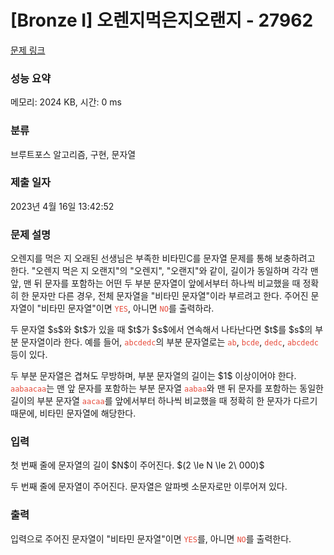 # [Bronze I] 오렌지먹은지오랜지 - 27962 

[문제 링크](https://www.acmicpc.net/problem/27962) 

### 성능 요약

메모리: 2024 KB, 시간: 0 ms

### 분류

브루트포스 알고리즘, 구현, 문자열

### 제출 일자

2023년 4월 16일 13:42:52

### 문제 설명

<p>오렌지를 먹은 지 오래된 선생님은 부족한 비타민C를 문자열 문제를 통해 보충하려고 한다. "오렌지 먹은 지 오랜지"의 "오렌지", "오랜지"와 같이, 길이가 동일하며 각각 맨 앞, 맨 뒤 문자를 포함하는 어떤 두 부분 문자열이 앞에서부터 하나씩 비교했을 때 정확히 한 문자만 다른 경우, 전체 문자열을 "비타민 문자열"이라 부르려고 한다. 주어진 문자열이 "비타민 문자열"이면 <span style="color:#e74c3c;"><code>YES</code></span>, 아니면 <span style="color:#e74c3c;"><code>NO</code></span>를 출력하라.</p>

<p>두 문자열 $s$와 $t$가 있을 때 $t$가 $s$에서 연속해서 나타난다면 $t$를 $s$의 부분 문자열이라 한다. 예를 들어, <span style="color:#e74c3c;"><code>abcdedc</code></span>의 부분 문자열로는 <span style="color:#e74c3c;"><code>ab</code></span>, <span style="color:#e74c3c;"><code>bcde</code></span>, <span style="color:#e74c3c;"><code>dedc</code></span>, <span style="color:#e74c3c;"><code>abcdedc</code></span> 등이 있다.</p>

<p>두 부분 문자열은 겹쳐도 무방하며, 부분 문자열의 길이는 $1$ 이상이어야 한다. <span style="color:#e74c3c;"><code>aabaacaa</code></span>는 맨 앞 문자를 포함하는 부분 문자열 <span style="color:#e74c3c;"><code>aabaa</code></span>와 맨 뒤 문자를 포함하는 동일한 길이의 부분 문자열 <span style="color:#e74c3c;"><code>aacaa</code></span>를 앞에서부터 하나씩 비교했을 때 정확히 한 문자가 다르기 때문에, 비타민 문자열에 해당한다.</p>

### 입력 

 <p>첫 번째 줄에 문자열의 길이 $N$이 주어진다. $(2 \le N \le 2\ 000)$</p>

<p>두 번째 줄에 문자열이 주어진다. 문자열은 알파벳 소문자로만 이루어져 있다.</p>

### 출력 

 <p>입력으로 주어진 문자열이 "비타민 문자열"이면 <span style="color:#e74c3c;"><code>YES</code></span>를, 아니면 <span style="color:#e74c3c;"><code>NO</code></span>를 출력한다.</p>

